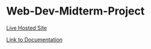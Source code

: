 # Web-Dev-Midterm-Project

[Live Hosted Site](huiiwah.me)
<!--If the above link does not work, please visit the website at "huiiwah.me"-->

[Link to Documentation](http://sites.bxmc.poly.edu/~huiwahchiang/webdev/index.php/blog/)